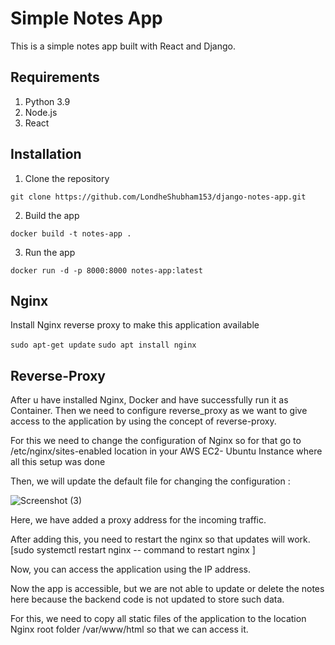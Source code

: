 # Simple Notes App
This is a simple notes app built with React and Django.

## Requirements
1. Python 3.9
2. Node.js
3. React

## Installation
1. Clone the repository
```
git clone https://github.com/LondheShubham153/django-notes-app.git
```

2. Build the app
```
docker build -t notes-app .
```

3. Run the app
```
docker run -d -p 8000:8000 notes-app:latest
```

## Nginx

Install Nginx reverse proxy to make this application available

`sudo apt-get update`
`sudo apt install nginx`


## Reverse-Proxy

After u have installed Nginx, Docker and have successfully run it as Container. Then we need to configure reverse_proxy as we want to give access to the application by using the concept of reverse-proxy.

For this we need to change the configuration of Nginx so for that go to /etc/nginx/sites-enabled location in your AWS EC2- Ubuntu Instance where all this setup was done

Then, we will update the default file for changing the configuration :

![Screenshot (3)](https://user-images.githubusercontent.com/98457309/228765979-c33c0254-3c01-43a4-81e0-b23b3032861c.png)

Here, we have added a proxy address for the incoming traffic.

After adding this, you need to restart the nginx so that updates will work.  [sudo systemctl restart nginx  -- command to restart nginx ]

Now, you can access the application using the IP address.

Now the app is accessible, but we are not able to update or delete the notes here because the backend code is not updated to store such data.

For this, we need to copy all static files of the application to the location Nginx root folder /var/www/html so that we can access it.



